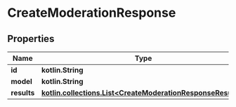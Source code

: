 
# CreateModerationResponse

## Properties
Name | Type | Description | Notes
------------ | ------------- | ------------- | -------------
**id** | **kotlin.String** |  | 
**model** | **kotlin.String** |  | 
**results** | [**kotlin.collections.List&lt;CreateModerationResponseResults&gt;**](CreateModerationResponseResults.md) |  | 



